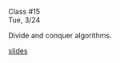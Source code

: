 <div class="lecture1">

<div class="column_date">
<p markdown="block">

Class #15 <br>
Tue, 3/24

</p>
</div>
<div class="column_materials">
<p markdown="block">

Divide and conquer algorithms.

[slides](slides/09-divide_and_conquer.html)


</p>
</div>

<div class="column_assign">
<p markdown="block">



</p>
</div>

</div>
